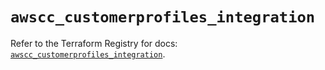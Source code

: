 # `awscc_customerprofiles_integration`

Refer to the Terraform Registry for docs: [`awscc_customerprofiles_integration`](https://registry.terraform.io/providers/hashicorp/awscc/0.70.0/docs/resources/customerprofiles_integration).
